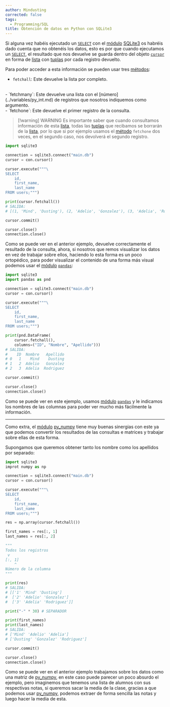 ```yaml
---
author: Mindusting
corrected: false
tags:
  - Programming/SQL
title: Obtención de datos en Python con SQLite3
---
```


Si alguna vez habéis ejecutado un [`SELECT`](../../sql/sqlite3/SQLite3_select.md) con el [módulo](../py_module.md) [SQLite3](../py_sqlite3.md) os habréis dado cuenta que no obtenéis los datos, esto es por que cuando ejecutamos un [`SELECT`](../../sql/sqlite3/SQLite3_select.md), el resultado que nos devuelve se guarda dentro del objeto [`cursor`](../py_sqlite3.md) en forma de [lista](../py_list.md) con [tuplas](../py_tuple.md) por cada registro devuelto.

Para poder acceder a esta información se pueden usar tres [métodos](../py_module.md):

- `fetchall`:
    Este devuelve la lista por completo.
<br>
- `fetchmany`:
    Este devuelve una lista con el [número](../variables/py_int.md) de registros que nosotros indiquemos como argumento.
<br>
- `fetchone`:
    Este devuelve el primer registro de la consulta.

> [!warning] WARNING
> Es importante saber que cuando consultamos información de esta [lista](../py_list.md), todas las [tuplas](../py_tuple.md) que recibamos se borrarán de la [lista](../py_list.md), por lo que si por ejemplo usamos el [método](../classes/py_method.md) `fetchone` dos veces, en el segundo caso, nos devolverá el segundo registro.

```python
import sqlite3

connection = sqlite3.connect("main.db")
cursor = con.cursor()

cursor.execute("""\
SELECT
    id,
    first_name,
    last_name
FROM users;""")

print(cursor.fetchall())
# SALIDA:
# [(1, 'Mind', 'Dusting'), (2, 'Adelio', 'Gonzalez'), (3, 'Adelia', 'Rodriguez')]

cursor.commit()

cursor.close()
connection.close()
```

Como se puede ver en el anterior ejemplo, devuelve correctamente el resultado de la consulta, ahora, si nosotros que remos visualizar los datos en vez de trabajar sobre ellos, haciendo lo esta forma es un poco ortopédico, para poder visualizar el contenido de una forma más visual podemos usar el [módulo](../py_module.md) [`pandas`](../py_pandas.md):

```python
import sqlite3
import pandas as pnd

connection = sqlite3.connect("main.db")
cursor = con.cursor()

cursor.execute("""\
SELECT
    id,
    first_name,
    last_name
FROM users;""")

print(pnd.DataFrame(
    cursor.fetchall(),
    columns=("ID", "Nombre", "Apellido")))
# SALIDA:
#    ID  Nombre   Apellido
# 0   1    Mind    Dusting
# 1   2  Adelio   Gonzalez
# 2   3  Adelia  Rodriguez

cursor.commit()

cursor.close()
connection.close()
```

Como se puede ver en este ejemplo, usamos [módulo](../py_module.md) [`pandas`](../py_pandas.md) y le indicamos los nombres de las columnas para poder ver mucho más fácilmente la información.

---

Como extra, el [módulo](../py_module.md) [py_numpy](../numpy/py_numpy.md) tiene muy buenas sinergias con este ya que podemos convertir los resultados de las consultas e matrices y trabajar sobre ellas de esta forma.

Supongamos que queremos obtener tanto los nombre como los apellidos por separado:

```python
import sqlite3
improt numpy as np

connection = sqlite3.connect("main.db")
cursor = con.cursor()

cursor.execute("""\
SELECT
    id,
    first_name,
    last_name
FROM users;""")

res = np.array(cursor.fetchall())

first_names = res[:, 1]
last_names = res[:, 2]

"""
Todos los registros
 v
[:, 1]
    ^
Número de la columna
"""

print(res)
# SALIDA:
# [['1' 'Mind' 'Dusting']
#  ['2' 'Adelio' 'Gonzalez']        
#  ['3' 'Adelia' 'Rodriguez']]

print("-" * 30) # SEPARADOR

print(first_names)
print(last_names)
# SALIDA:
# ['Mind' 'Adelio' 'Adelia']        
# ['Dusting' 'Gonzalez' 'Rodriguez']

cursor.commit()

cursor.close()
connection.close()
```

Como se puede ver en el anterior ejemplo trabajamos sobre los datos como una matriz de [py_numpy](../numpy/py_numpy.md), en este caso puede parecer un poco absurdo el ejemplo, pero imaginemos que tenemos una lista de alumnos con sus respectivas notas, si queremos sacar la media de la clase, gracias a que podemos usar [py_numpy](../numpy/py_numpy.md), podemos extraer de forma sencilla las notas y luego hacer la media de esta.
